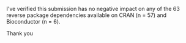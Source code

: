 I've verified this submission has no negative impact on any of the 63 reverse package dependencies available on CRAN (n = 57) and Bioconductor (n = 6).

Thank you
